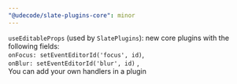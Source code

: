 ```yaml
---
"@udecode/slate-plugins-core": minor
---
```


`useEditableProps` (used by `SlatePlugins`): new core plugins with the
following fields:  
`onFocus: setEventEditorId('focus', id)`,  
`onBlur: setEventEditorId('blur', id)` ,  
You can add your own handlers in
a plugin

